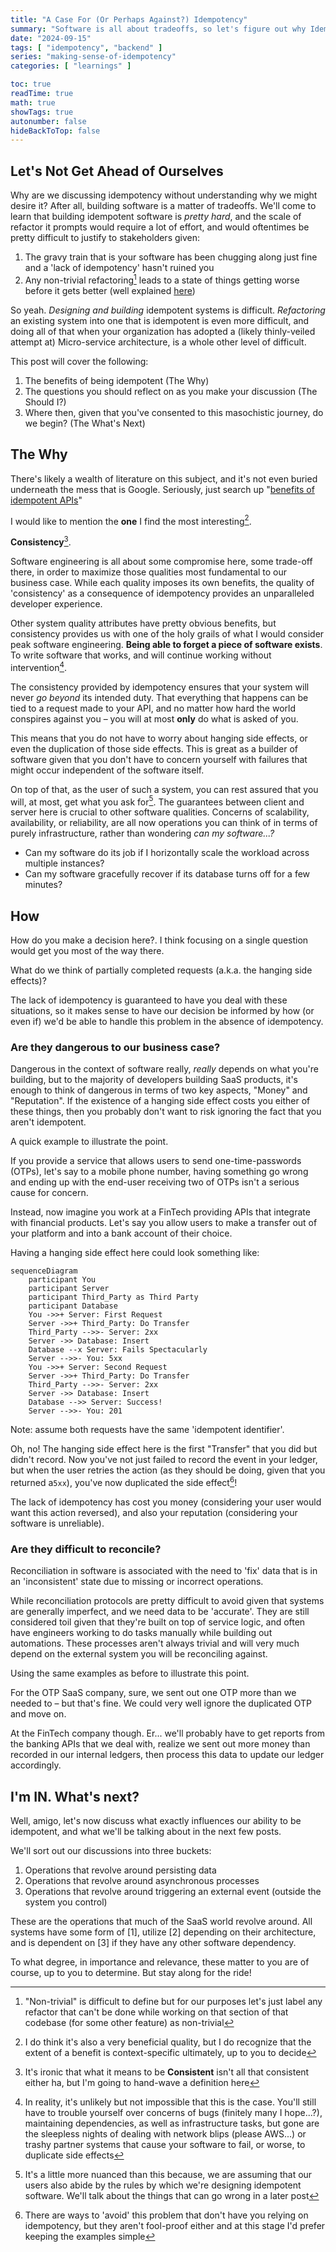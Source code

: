 ```yaml
---
title: "A Case For (Or Perhaps Against?) Idempotency"
summary: "Software is all about tradeoffs, so let's figure out why Idempotency might be worth the effort"
date: "2024-09-15"
tags: [ "idempotency", "backend" ]
series: "making-sense-of-idempotency"
categories: [ "learnings" ]

toc: true
readTime: true
math: true
showTags: true
autonumber: false
hideBackToTop: false
---
```


## Let's Not Get Ahead of Ourselves

Why are we discussing idempotency without understanding why we might desire it? After all, building software is a matter
of tradeoffs. We'll come to learn that building idempotent software is *pretty hard*, and the scale of refactor it
prompts would require a lot of effort, and would oftentimes be pretty difficult to justify to stakeholders given:

1. The gravy train that is your software has been chugging along just fine and a 'lack of idempotency' hasn't ruined
   you
2. Any non-trivial refactoring[^1] leads to a state of things getting worse before it gets better (well
   explained [here](https://tidyfirst.substack.com/p/the-trough-of-despair))

So yeah. *Designing and building* idempotent systems is difficult. *Refactoring* an existing system into one that is
idempotent is even more difficult, and doing all of that when your organization has adopted a (likely thinly-veiled
attempt at) Micro-service architecture, is a whole other level of difficult.

This post will cover the following:

1. The benefits of being idempotent (The Why)
2. The questions you should reflect on as you make your discussion (The Should I?)
3. Where then, given that you've consented to this masochistic journey, do we begin? (The What's Next)

## The Why

There's likely a wealth of literature on this subject, and it's not even buried underneath the mess that is Google.
Seriously, just search
up "[benefits of idempotent APIs](https://www.google.com/search?q=the+benefits+of+an+idempotent+API)"

I would like to mention the **one** I find the most interesting[^2].

**Consistency**[^3].

Software engineering is all about some compromise here, some trade-off there, in order to maximize those qualities most
fundamental to our business case. While each quality imposes its own benefits, the quality of 'consistency' as a
consequence of idempotency provides an unparalleled developer experience.

Other system quality attributes have pretty obvious benefits, but consistency provides us with one of the holy grails of
what I would consider peak software engineering. **Being able to forget a piece of software
exists**. To write software that works, and will continue working without intervention[^4].

The consistency provided by idempotency ensures that your system will never *go beyond* its intended duty. That
everything that happens can be tied to a request made to your API, and no matter how hard the world conspires against
you – you will at most **only** do what is asked of you.

This means that you do not have to worry about hanging side effects, or even the duplication of those side effects. This
is great as a builder of software given that you don't have to concern yourself with failures that might occur
independent of the software itself.

On top of that, as the user of such a system, you can rest assured that you will, at most, get what you ask for[^5]. The
guarantees between client and server here is crucial to other software qualities. Concerns of scalability, availability,
or reliability, are all now operations you can think of in terms of purely infrastructure, rather than wondering *can my
software...?*

- Can my software do its job if I horizontally scale the workload across multiple instances?
- Can my software gracefully recover if its database turns off for a few minutes?

## How

How do you make a decision here?. I think focusing on a single question would get you most of the way there.

What do we think of partially completed requests (a.k.a. the hanging side effects)?

The lack of idempotency is guaranteed to have you deal with these situations, so it makes sense to have our decision be
informed by how (or even if) we'd be able to handle this problem in the absence of idempotency.

### Are they dangerous to our business case?

Dangerous in the context of software really, *really* depends on what you're building, but to the majority of developers
building SaaS products, it's enough to think of dangerous in terms of two key aspects, "Money" and "Reputation". If the
existence of a hanging side effect costs you either of these things, then you probably don't want to risk ignoring the
fact that you aren't idempotent.

A quick example to illustrate the point.

If you provide a service that allows users to send one-time-passwords (OTPs), let's say to a mobile phone number,
having something go wrong and ending up with the end-user receiving two of OTPs isn't a serious cause for concern.

Instead, now imagine you work at a FinTech providing APIs that integrate with financial products. Let's say you allow
users to make a transfer out of your platform and into a bank account of their choice.

Having a hanging side effect here could look something like:

```mermaid
sequenceDiagram
    participant You
    participant Server
    participant Third_Party as Third Party
    participant Database
    You ->>+ Server: First Request
    Server ->>+ Third_Party: Do Transfer
    Third_Party -->>- Server: 2xx
    Server ->> Database: Insert
    Database --x Server: Fails Spectacularly
    Server -->>- You: 5xx
    You ->>+ Server: Second Request
    Server ->>+ Third_Party: Do Transfer
    Third_Party -->>- Server: 2xx
    Server ->> Database: Insert
    Database -->> Server: Success!
    Server -->>- You: 201
```

Note: assume both requests have the same 'idempotent identifier'.

Oh, no! The hanging side effect here is the first "Transfer" that you did but didn't record. Now you've not just failed
to record the event in your ledger, but when the user retries the action (as they should be doing, given that you
returned a`5xx`), you've now duplicated the side effect[^6]!

The lack of idempotency has cost you money (considering your user would want this action reversed), and also your
reputation (considering your software is unreliable).

### Are they difficult to reconcile?

Reconciliation in software is associated with the need to 'fix' data that is in an 'inconsistent' state due to missing
or incorrect operations.

While reconciliation protocols are pretty difficult to avoid given that systems are generally imperfect, and we need
data to be 'accurate'. They are still considered toil given that they're built on top of service logic, and often have
engineers working to do tasks manually while building out automations. These processes aren't
always trivial and will very much depend on the external system you will be reconciling against.

Using the same examples as before to illustrate this point.

For the OTP SaaS company, sure, we sent out one OTP more than we needed to – but that's fine. We could very well ignore
the duplicated OTP and move on.

At the FinTech company though. Er... we'll probably have to get reports from the banking APIs that we deal with, realize
we sent out more money than recorded in our internal ledgers, then process this data to update our ledger accordingly.

## I'm IN. What's next?

Well, amigo, let's now discuss what exactly influences our ability to be idempotent, and what we'll be talking about in
the next few posts.

We'll sort out our discussions into three buckets:

1. Operations that revolve around persisting data
2. Operations that revolve around asynchronous processes
3. Operations that revolve around triggering an external event (outside the system you control)

These are the operations that much of the SaaS world revolve around. All systems have some form of [1], utilize [2]
depending on their architecture, and is dependent on [3] if they have any other software dependency.

To what degree, in importance and relevance, these matter to you are of course, up to you to determine. But stay along
for the ride!

[^1]: "Non-trivial" is difficult to define but for our purposes let's just label any refactor that can't be done while
working on that section of that codebase (for some other feature) as non-trivial
[^2]: I do think it's also a very beneficial quality, but I do recognize that the extent of a benefit is
context-specific ultimately, up to you to decide
[^3]: It's ironic that what it means to be **Consistent** isn't all that consistent either ha, but I'm going to
hand-wave a definition here
[^4]: In reality, it's unlikely but not impossible that this is the case. You'll still have to trouble yourself over
concerns of bugs (finitely many I hope...?), maintaining dependencies, as well as infrastructure tasks, but gone are
the sleepless nights of dealing with network blips (please AWS...) or trashy partner systems that cause your software to
fail, or worse, to duplicate side effects
[^5]: It's a little more nuanced than this because, we are assuming that our users also abide by the rules by which
we're designing idempotent software. We'll talk about the things that can go wrong in a later post
[^6]: There are ways to 'avoid' this problem that don't have you relying on idempotency, but they aren't fool-proof
either and at this stage I'd prefer keeping the examples simple 

